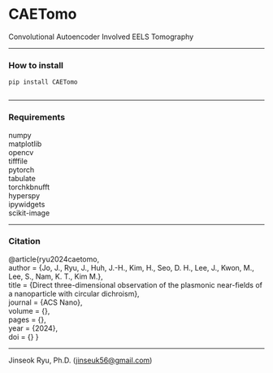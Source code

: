 # CAETomo
Convolutional Autoencoder Involved EELS Tomography
___
### How to install
<code>pip install CAETomo  
</code>
___
### Requirements
numpy  
matplotlib  
opencv  
tifffile  
pytorch  
tabulate  
torchkbnufft  
hyperspy  
ipywidgets  
scikit-image  
___
### Citation
@article{ryu2024caetomo,<br>
author = {Jo, J., Ryu, J., Huh, J.-H., Kim, H., Seo, D. H., Lee, J., Kwon, M., Lee, S., Nam, K. T., Kim M.},<br>
title = {Direct three-dimensional observation of the plasmonic near-fields of a nanoparticle with circular dichroism},<br>
journal = {ACS Nano},<br>
volume = {},<br>
pages = {},<br>
year = {2024},<br>
doi = {[]()}
}
___
Jinseok Ryu, Ph.D. ([jinseuk56@gmail.com](mailto:jinseuk56@gmail.com))

